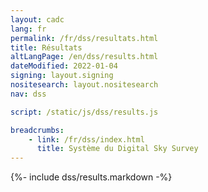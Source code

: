 ```yaml
---
layout: cadc
lang: fr
permalink: /fr/dss/resultats.html
title: Résultats
altLangPage: /en/dss/results.html
dateModified: 2022-01-04
signing: layout.signing
nositesearch: layout.nositesearch
nav: dss

script: /static/js/dss/results.js

breadcrumbs:
    - link: /fr/dss/index.html
      title: Système du Digital Sky Survey
---
```


{%- include dss/results.markdown -%}